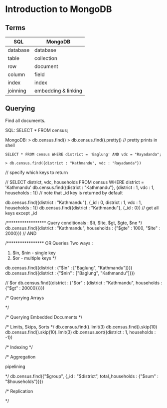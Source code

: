 # Introduction to MongoDB

## Terms
| SQL      | MongoDB             |
|----------|---------------------|
| database | database            |
| table    | collection          |
| row      | document            |
| column   | field               |
| index    | index               |
| joinning | embedding & linking |

## Querying

Find all documents.

SQL:
	SELECT * FROM census;
	
MongoDB:
	> db.census.find()
	> db.census.find().pretty() // pretty prints in shell

	SELECT * FROM census WHERE district = 'Baglung' AND vdc = "Rayadanda";
	
	> db.census.find({district : "Kathmandu", vdc : "Rayadanda"})

// specify which keys to return

// SELECT district, vdc, households FROM census WHERE district = 'Kathmandu'
db.census.find({district : "Kathmandu"}, {district : 1, vdc : 1, households : 1})
// note that _id key is returned by default

db.census.find({district : "Kathmandu"}, {_id : 0, district : 1, vdc : 1, households : 1})
db.census.find({district : "Kathmandu"}, {_id : 0}) // get all keys except _id

/******************
Query conditionals :
$lt, $lte, $gt, $gte, $ne
*/
db.census.find({district : "Kathmandu", households : {"$gte" : 1000, "$lte" : 2000}}) // AND

/*****************
OR Queries
Two ways :
1) $in, $nin - single key
2) $or - multiple keys
*/

db.census.find({district : {"$in" : ["Baglung", "Kathmandu"]}})
db.census.find({district : {"$nin" : ["Baglung", "Kathmandu"]}})

// $or
db.census.find({district : {"$or" : {district : "Kathmandu", households : {"$gt" : 20000}}}})


/*
Querying Arrays

*/


/*
Querying Embedded Documents
*/


/*
Limits, Skips, Sorts
*/
db.census.find().limit(3)
db.census.find().skip(10)
db.census.find().skip(10).limit(3)
db.census.sort({district : 1, households : -1})


/*
Indexing
*/




/*
Aggregation

pipelining

*/
db.census.find({"$group", {_id : "$district", total_households : {"$sum" : "$households"}}})


/*
Replication

*/

